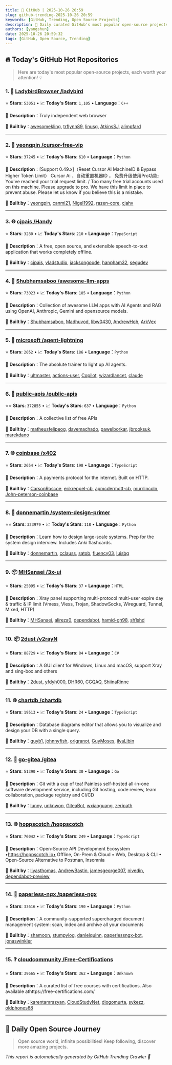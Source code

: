 ```yaml
---
title: 🚀 GitHub | 2025-10-26 20:59
slug: github-trending-2025-10-26 20:59
keywords: [GitHub, Trending, Open Source Projects]
description: 🌟 Daily curated GitHub's most popular open-source projects to help you stay on the pulse of technology!
authors: [yangshun]
date: 2025-10-26 20:59:32
tags: [GitHub, Open Source, Trending]
---
```


## 🔥 Today's GitHub Hot Repositories

> Here are today's most popular open-source projects, each worth your attention! 💡

### 1. 🔧 [LadybirdBrowser /ladybird](https://github.com/LadybirdBrowser/ladybird)

⭐ **Stars**: `53051`   •   📈 **Today's Stars**: `1,105`   •   **Language**：`C++`

📝 **Description**：Truly independent web browser

🤝 **Built by**：[awesomekling](https://github.com/awesomekling), [trflynn89](https://github.com/trflynn89), [linusg](https://github.com/linusg), [AtkinsSJ](https://github.com/AtkinsSJ), [alimpfard](https://github.com/alimpfard)

---

### 2. 🐍 [yeongpin /cursor-free-vip](https://github.com/yeongpin/cursor-free-vip)

⭐ **Stars**: `37245`   •   📈 **Today's Stars**: `610`   •   **Language**：`Python`

📝 **Description**：[Support 0.49.x]（Reset Cursor AI MachineID & Bypass Higher Token Limit） Cursor Ai ，自动重置机器ID ， 免费升级使用Pro功能: You've reached your trial request limit. / Too many free trial accounts used on this machine. Please upgrade to pro. We have this limit in place to prevent abuse. Please let us know if you believe this is a mistake.

🤝 **Built by**：[yeongpin](https://github.com/yeongpin), [canmi21](https://github.com/canmi21), [Nigel1992](https://github.com/Nigel1992), [razen-core](https://github.com/razen-core), [cjahv](https://github.com/cjahv)

---

### 3. 🌐 [cjpais /Handy](https://github.com/cjpais/Handy)

⭐ **Stars**: `3280`   •   📈 **Today's Stars**: `210`   •   **Language**：`TypeScript`

📝 **Description**：A free, open source, and extensible speech-to-text application that works completely offline.

🤝 **Built by**：[cjpais](https://github.com/cjpais), [vladstudio](https://github.com/vladstudio), [jacksongoode](https://github.com/jacksongoode), [hanpham32](https://github.com/hanpham32), [segudev](https://github.com/segudev)

---

### 4. 🐍 [Shubhamsaboo /awesome-llm-apps](https://github.com/Shubhamsaboo/awesome-llm-apps)

⭐ **Stars**: `73023`   •   📈 **Today's Stars**: `185`   •   **Language**：`Python`

📝 **Description**：Collection of awesome LLM apps with AI Agents and RAG using OpenAI, Anthropic, Gemini and opensource models.

🤝 **Built by**：[Shubhamsaboo](https://github.com/Shubhamsaboo), [Madhuvod](https://github.com/Madhuvod), [libw0430](https://github.com/libw0430), [AndrewHoh](https://github.com/AndrewHoh), [ArkVex](https://github.com/ArkVex)

---

### 5. 🐍 [microsoft /agent-lightning](https://github.com/microsoft/agent-lightning)

⭐ **Stars**: `2052`   •   📈 **Today's Stars**: `186`   •   **Language**：`Python`

📝 **Description**：The absolute trainer to light up AI agents.

🤝 **Built by**：[ultmaster](https://github.com/ultmaster), [actions-user](https://github.com/actions-user), [Copilot](https://github.com/Copilot), [wizardlancet](https://github.com/wizardlancet), [claude](https://github.com/claude)

---

### 6. 🐍 [public-apis /public-apis](https://github.com/public-apis/public-apis)

⭐⭐ **Stars**: `372855`   •   📈 **Today's Stars**: `637`   •   **Language**：`Python`

📝 **Description**：A collective list of free APIs

🤝 **Built by**：[matheusfelipeog](https://github.com/matheusfelipeog), [davemachado](https://github.com/davemachado), [pawelborkar](https://github.com/pawelborkar), [jbrooksuk](https://github.com/jbrooksuk), [marekdano](https://github.com/marekdano)

---

### 7. 🌐 [coinbase /x402](https://github.com/coinbase/x402)

⭐ **Stars**: `2654`   •   📈 **Today's Stars**: `198`   •   **Language**：`TypeScript`

📝 **Description**：A payments protocol for the internet. Built on HTTP.

🤝 **Built by**：[CarsonRoscoe](https://github.com/CarsonRoscoe), [erikreppel-cb](https://github.com/erikreppel-cb), [apmcdermott-cb](https://github.com/apmcdermott-cb), [murrlincoln](https://github.com/murrlincoln), [John-peterson-coinbase](https://github.com/John-peterson-coinbase)

---

### 8. 🐍 [donnemartin /system-design-primer](https://github.com/donnemartin/system-design-primer)

⭐⭐ **Stars**: `323979`   •   📈 **Today's Stars**: `118`   •   **Language**：`Python`

📝 **Description**：Learn how to design large-scale systems. Prep for the system design interview. Includes Anki flashcards.

🤝 **Built by**：[donnemartin](https://github.com/donnemartin), [cclauss](https://github.com/cclauss), [satob](https://github.com/satob), [fluency03](https://github.com/fluency03), [luisbg](https://github.com/luisbg)

---

### 9. 📦 [MHSanaei /3x-ui](https://github.com/MHSanaei/3x-ui)

⭐ **Stars**: `25095`   •   📈 **Today's Stars**: `37`   •   **Language**：`HTML`

📝 **Description**：Xray panel supporting multi-protocol multi-user expire day & traffic & IP limit (Vmess, Vless, Trojan, ShadowSocks, Wireguard, Tunnel, Mixed, HTTP)

🤝 **Built by**：[MHSanaei](https://github.com/MHSanaei), [alireza0](https://github.com/alireza0), [dependabot](https://github.com/dependabot), [hamid-gh98](https://github.com/hamid-gh98), [sh1shd](https://github.com/sh1shd)

---

### 10. 📦 [2dust /v2rayN](https://github.com/2dust/v2rayN)

⭐ **Stars**: `88729`   •   📈 **Today's Stars**: `84`   •   **Language**：`C#`

📝 **Description**：A GUI client for Windows, Linux and macOS, support Xray and sing-box and others

🤝 **Built by**：[2dust](https://github.com/2dust), [yfdyh000](https://github.com/yfdyh000), [DHR60](https://github.com/DHR60), [CGQAQ](https://github.com/CGQAQ), [ShiinaRinne](https://github.com/ShiinaRinne)

---

### 11. 🌐 [chartdb /chartdb](https://github.com/chartdb/chartdb)

⭐ **Stars**: `19513`   •   📈 **Today's Stars**: `24`   •   **Language**：`TypeScript`

📝 **Description**：Database diagrams editor that allows you to visualize and design your DB with a single query.

🤝 **Built by**：[guyb1](https://github.com/guyb1), [johnnyfish](https://github.com/johnnyfish), [origranot](https://github.com/origranot), [GuyMoses](https://github.com/GuyMoses), [ilyaLibin](https://github.com/ilyaLibin)

---

### 12. 🚦 [go-gitea /gitea](https://github.com/go-gitea/gitea)

⭐ **Stars**: `51390`   •   📈 **Today's Stars**: `30`   •   **Language**：`Go`

📝 **Description**：Git with a cup of tea! Painless self-hosted all-in-one software development service, including Git hosting, code review, team collaboration, package registry and CI/CD

🤝 **Built by**：[lunny](https://github.com/lunny), [unknwon](https://github.com/unknwon), [GiteaBot](https://github.com/GiteaBot), [wxiaoguang](https://github.com/wxiaoguang), [zeripath](https://github.com/zeripath)

---

### 13. 🌐 [hoppscotch /hoppscotch](https://github.com/hoppscotch/hoppscotch)

⭐ **Stars**: `76042`   •   📈 **Today's Stars**: `249`   •   **Language**：`TypeScript`

📝 **Description**：Open-Source API Development Ecosystem •https://hoppscotch.io• Offline, On-Prem & Cloud • Web, Desktop & CLI • Open-Source Alternative to Postman, Insomnia

🤝 **Built by**：[liyasthomas](https://github.com/liyasthomas), [AndrewBastin](https://github.com/AndrewBastin), [jamesgeorge007](https://github.com/jamesgeorge007), [nivedin](https://github.com/nivedin), [dependabot-preview](https://github.com/dependabot-preview)

---

### 14. 🐍 [paperless-ngx /paperless-ngx](https://github.com/paperless-ngx/paperless-ngx)

⭐ **Stars**: `33616`   •   📈 **Today's Stars**: `190`   •   **Language**：`Python`

📝 **Description**：A community-supported supercharged document management system: scan, index and archive all your documents

🤝 **Built by**：[shamoon](https://github.com/shamoon), [stumpylog](https://github.com/stumpylog), [danielquinn](https://github.com/danielquinn), [paperlessngx-bot](https://github.com/paperlessngx-bot), [jonaswinkler](https://github.com/jonaswinkler)

---

### 15. ❓ [cloudcommunity /Free-Certifications](https://github.com/cloudcommunity/Free-Certifications)

⭐ **Stars**: `39665`   •   📈 **Today's Stars**: `362`   •   **Language**：`Unknown`

📝 **Description**：A curated list of free courses with certifications. Also available athttps://free-certifications.com/

🤝 **Built by**：[karentamrazyan](https://github.com/karentamrazyan), [CloudStudyNet](https://github.com/CloudStudyNet), [diogomurta](https://github.com/diogomurta), [sykezz](https://github.com/sykezz), [oldphones68](https://github.com/oldphones68)

---

## 🌈 Daily Open Source Journey

> Open source world, infinite possibilities! Keep following, discover more amazing projects.

*This report is automatically generated by GitHub Trending Crawler 🤖*
